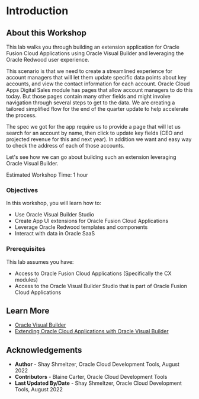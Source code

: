 # Introduction

## About this Workshop

This lab walks you through building an extension application for Oracle Fusion Cloud Applications using Oracle Visual Builder and leveraging the Oracle Redwood user experience.

This scenario is that we need to create a streamlined experience for account managers that will let them update specific data points about key accounts, and view the contact information for each account. Oracle Cloud Apps Digital Sales module has pages that allow account managers to do this today. But those pages contain many other fields and might involve navigation through several steps to get to the data. We are creating a tailored simplified flow for the end of the quarter update to help accelerate the process.

The spec we got for the app require us to provide a page that will let us search for an account by name, then click to update key fields (CEO and projected revenue for this and next year). In addition we want and easy way to check the address of each of those accounts.

Let's see how we can go about building such an extension leveraging Oracle Visual Builder.

Estimated Workshop Time: 1 hour

  [](youtube:kqC2wLWw-cM)

### Objectives

In this workshop, you will learn how to:
* Use Oracle Visual Builder Studio
* Create App UI extensions for Oracle Fusion Cloud Applications
* Leverage Oracle Redwood templates and components
* Interact with data in Oracle SaaS

### Prerequisites

This lab assumes you have:
* Access to Oracle Fusion Cloud Applications (Specifically the CX modules)
* Access to the Oracle Visual Builder Studio that is part of Oracle Fusion Cloud Applications

## Learn More

* [Oracle Visual Builder](https://www.oracle.com/application-development/visual-builder/)
* [Extending Oracle Cloud Applications with Oracle Visual Builder](https://docs.oracle.com/en/cloud/paas/visual-builder/visualbuilder-building-appui/index.html)

## Acknowledgements
* **Author** - Shay Shmeltzer, Oracle Cloud Development Tools, August 2022
* **Contributors** -  Blaine Carter, Oracle Cloud Development Tools
* **Last Updated By/Date** - Shay Shmeltzer, Oracle Cloud Development Tools, August 2022
